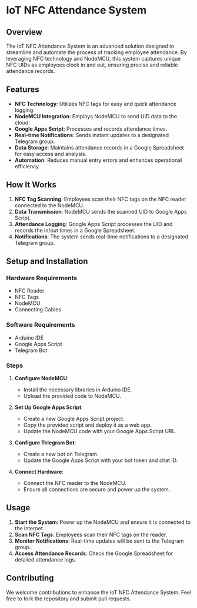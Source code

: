 

# IoT NFC Attendance System

## Overview

The IoT NFC Attendance System is an advanced solution designed to streamline and automate the process of tracking employee attendance. By leveraging NFC technology and NodeMCU, this system captures unique NFC UIDs as employees clock in and out, ensuring precise and reliable attendance records.

## Features

- **NFC Technology**: Utilizes NFC tags for easy and quick attendance logging.
- **NodeMCU Integration**: Employs NodeMCU to send UID data to the cloud.
- **Google Apps Script**: Processes and records attendance times.
- **Real-time Notifications**: Sends instant updates to a designated Telegram group.
- **Data Storage**: Maintains attendance records in a Google Spreadsheet for easy access and analysis.
- **Automation**: Reduces manual entry errors and enhances operational efficiency.

## How It Works

1. **NFC Tag Scanning**: Employees scan their NFC tags on the NFC reader connected to the NodeMCU.
2. **Data Transmission**: NodeMCU sends the scanned UID to Google Apps Script.
3. **Attendance Logging**: Google Apps Script processes the UID and records the in/out times in a Google Spreadsheet.
4. **Notifications**: The system sends real-time notifications to a designated Telegram group.

## Setup and Installation

### Hardware Requirements

- NFC Reader
- NFC Tags
- NodeMCU
- Connecting Cables

### Software Requirements

- Arduino IDE
- Google Apps Script
- Telegram Bot

### Steps

1. **Configure NodeMCU**:
    - Install the necessary libraries in Arduino IDE.
    - Upload the provided code to NodeMCU.

2. **Set Up Google Apps Script**:
    - Create a new Google Apps Script project.
    - Copy the provided script and deploy it as a web app.
    - Update the NodeMCU code with your Google Apps Script URL.

3. **Configure Telegram Bot**:
    - Create a new bot on Telegram.
    - Update the Google Apps Script with your bot token and chat ID.

4. **Connect Hardware**:
    - Connect the NFC reader to the NodeMCU.
    - Ensure all connections are secure and power up the system.

## Usage

1. **Start the System**: Power up the NodeMCU and ensure it is connected to the internet.
2. **Scan NFC Tags**: Employees scan their NFC tags on the reader.
3. **Monitor Notifications**: Real-time updates will be sent to the Telegram group.
4. **Access Attendance Records**: Check the Google Spreadsheet for detailed attendance logs.

## Contributing

We welcome contributions to enhance the IoT NFC Attendance System. Feel free to fork the repository and submit pull requests.

